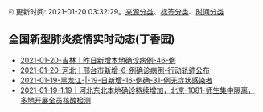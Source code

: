 :alarm_clock: 更新时间: 2021-01-20 03:32:29。[来源分类](../README.md)、[标签分类](../TAGS.md)、[时间分类](../TIMELINE.md)

## 全国新型肺炎疫情实时动态(丁香园)




- [2021-01-20-吉林｜昨日新增本地确诊病例-46-例](http://app.cctv.com/special/cportal/detail/arti/index.html?id=ArtiwYa8YeouxEYYXaQoqvCp210120&isfromapp=1) 
- [2021-01-20-河北｜邢台市新增-6-例确诊病例-行动轨迹公布](http://app.cctv.com/special/cportal/detail/arti/index.html?id=Arti1iYP4Al2wmzWHcwVfm4g210120&isfromapp=1) 
- [2021-01-19-黑龙江-|-19-日新增-16-例确-31-例无症状感染者](http://app.cctv.com/special/cportal/detail/arti/index.html?id=ArtisFmQxN0UDusQhIFZJ1gu210120&isfromapp=1) 
- [2021-01-19-1.19｜河北东北本地确诊持续增加，北京-1081-师生集中隔离，多地开展全员核酸检测](http://app.cctv.com/special/cportal/detail/arti/index.html?id=ArtiNqIZAiIqQz4gWYP41EyM210119&isfromapp=1) 